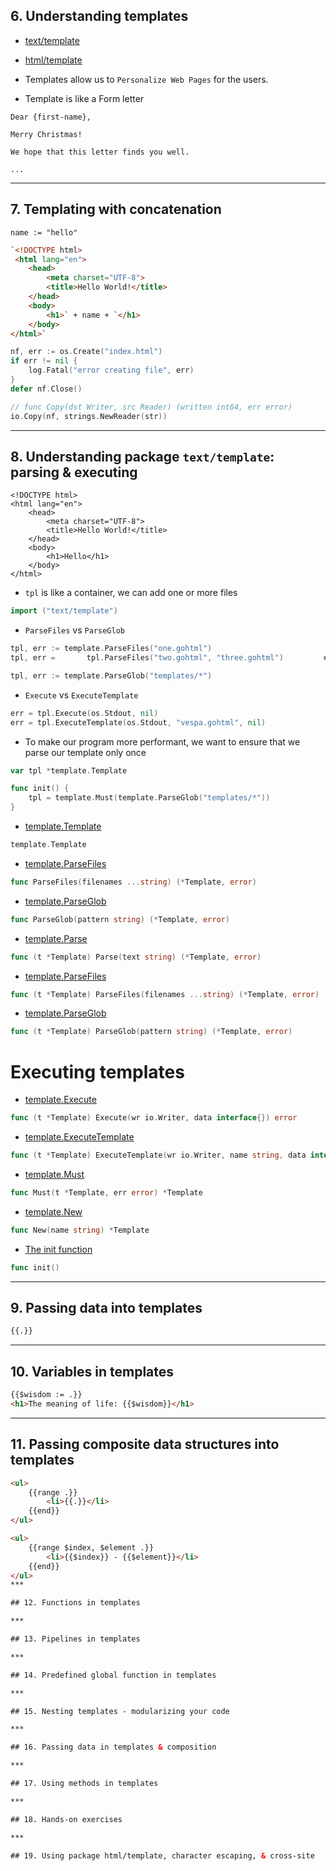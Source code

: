 ## 6. Understanding templates

* [text/template](https://pkg.go.dev/text/template)
* [html/template](https://pkg.go.dev/html/template)

* Templates allow us to `Personalize Web Pages` for the users.

* Template is like a Form letter
```
Dear {first-name},

Merry Christmas!

We hope that this letter finds you well.

...
```

***

## 7. Templating with concatenation

```
name := "hello"
```

```html
`<!DOCTYPE html>
 <html lang="en">
	<head>
	    <meta charset="UTF-8">
	    <title>Hello World!</title>
	</head>
	<body>
	    <h1>` + name + `</h1>
	</body>
</html>`
```

```go
nf, err := os.Create("index.html")
if err != nil {
    log.Fatal("error creating file", err)
}
defer nf.Close()

// func Copy(dst Writer, src Reader) (written int64, err error)
io.Copy(nf, strings.NewReader(str))
```
***

## 8. Understanding package `text/template`: parsing & executing

```gohtml
<!DOCTYPE html>
<html lang="en">
    <head>
        <meta charset="UTF-8">
        <title>Hello World!</title>
    </head>
    <body>
        <h1>Hello</h1>
    </body>
</html>
```

* `tpl` is like a container, we can add one or more files

```go
import ("text/template")
```

* `ParseFiles` vs `ParseGlob`
```go
tpl, err := template.ParseFiles("one.gohtml")
tpl, err =       tpl.ParseFiles("two.gohtml", "three.gohtml")         # We can add more files to `tpl` container

tpl, err := template.ParseGlob("templates/*")
```

* `Execute` vs `ExecuteTemplate`
```go
err = tpl.Execute(os.Stdout, nil)
err = tpl.ExecuteTemplate(os.Stdout, "vespa.gohtml", nil)
```

* To make our program more performant, we want to ensure that we parse our template only once

```go
var tpl *template.Template

func init() {
    tpl = template.Must(template.ParseGlob("templates/*"))
}
```

* [template.Template](https://godoc.org/text/template#Template)
```go
template.Template
```

* [template.ParseFiles](https://godoc.org/text/template#ParseFiles)
```go
func ParseFiles(filenames ...string) (*Template, error)
```

* [template.ParseGlob](https://godoc.org/text/template#ParseGlob)
```go
func ParseGlob(pattern string) (*Template, error)
```

* [template.Parse](https://godoc.org/text/template#Template.Parse)
```go
func (t *Template) Parse(text string) (*Template, error)
```

* [template.ParseFiles](https://godoc.org/text/template#Template.ParseFiles)
```go
func (t *Template) ParseFiles(filenames ...string) (*Template, error)
```

* [template.ParseGlob](https://godoc.org/text/template#Template.ParseGlob)
```go
func (t *Template) ParseGlob(pattern string) (*Template, error)
```

# Executing templates

* [template.Execute](https://godoc.org/text/template#Template.Execute)
```go
func (t *Template) Execute(wr io.Writer, data interface{}) error
```

* [template.ExecuteTemplate](https://godoc.org/text/template#Template.ExecuteTemplate)
```go
func (t *Template) ExecuteTemplate(wr io.Writer, name string, data interface{}) error
```


* [template.Must](https://godoc.org/text/template#Must)
```go
func Must(t *Template, err error) *Template
```

* [template.New](https://godoc.org/text/template#New)
```go
func New(name string) *Template
```

* [The init function](https://golang.org/doc/effective_go.html#init)
```go
func init()
```

***

## 9. Passing data into templates

```html
{{.}}
```

***

## 10. Variables in templates

```html
{{$wisdom := .}}
<h1>The meaning of life: {{$wisdom}}</h1>
```
***

## 11. Passing composite data structures into templates


```html
<ul>
    {{range .}}
        <li>{{.}}</li>
    {{end}}
</ul>
```

```html
<ul>
    {{range $index, $element .}}
        <li>{{$index}} - {{$element}}</li>
    {{end}}
</ul>
***

## 12. Functions in templates

***

## 13. Pipelines in templates

***

## 14. Predefined global function in templates

***

## 15. Nesting templates - modularizing your code

***

## 16. Passing data in templates & composition

***

## 17. Using methods in templates

***

## 18. Hands-on exercises

***

## 19. Using package html/template, character escaping, & cross-site

